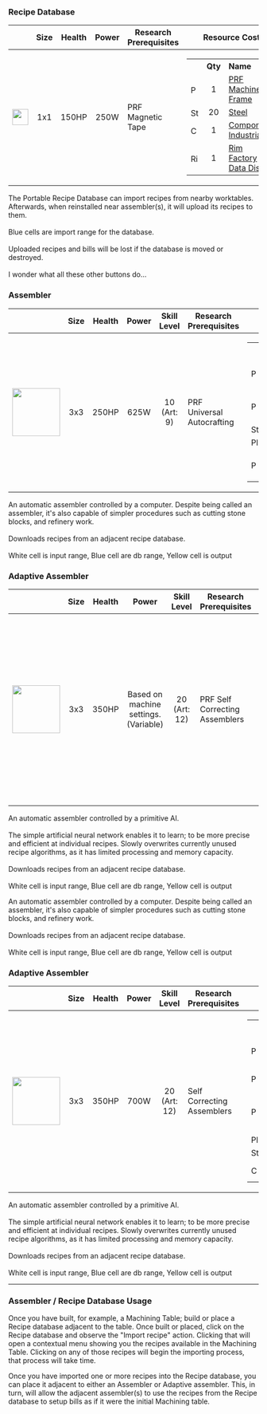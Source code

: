 ### Recipe Database

|   | Size | Health | Power | Research Prerequisites | Resource Cost |
| - | ---- | ------ | ------------- | ---------------------- | ------------- |
| <img src="https://github.com/zymex22/Project-RimFactory-Revived/raw/master/Textures/SAL3/DISK_HARDWARE4_north.png?raw=true" width="32" height="32" /> | <div align="center">1x1</div> | <div align="center">150HP</div> | <div align="center">250W</div> | PRF Magnetic Tape | <table frame="box" border="0" cellspacing="0" cellpadding="0"><tr><th>&nbsp;</th><th align="center">Qty</th><th align="left">Name</th></tr><tr><td><img src="https://github.com/zymex22/Project-RimFactory-Revived/raw/master/Textures/Common/MachineFrame.png?raw=true" width="16" alt="PRF Machine Frame" /></td><td align="center">1</td><td align="left"><a href="https://github.com/zymex22/Project-RimFactory-Revived/wiki//Construction-and-Crafting-Resources#machine-frame">PRF Machine Frame</a></td></tr><tr><td><img src="https://rimworldwiki.com/wiki/c/c9/Steel.png" width="16" alt="Steel" /></td><td align="center">20</td><td align="left"><a href="https://rimworldwiki.com/wiki/Steel">Steel</a></td></tr><tr><td><img src="https://rimworldwiki.com/wiki/4/40/Component.png" width="16" alt="Component Industrial" /></td><td align="center">1</td><td align="left"><a href="https://rimworldwiki.com/wiki/Component">Component Industrial</a></td></tr><tr><td><img src="https://github.com/zymex22/Project-RimFactory-Revived/raw/master/Textures/SAL3/datadisk.png?raw=true" width="16" alt="Rim Factory Data Disk" /></td><td align="center">1</td><td align="left"><a href="https://github.com/zymex22/Project-RimFactory-Revived/wiki//Construction-and-Crafting-Resources#recipe-data-disk">Rim Factory Data Disk</a></td></tr></table> |

The Portable Recipe Database can import recipes from nearby worktables. Afterwards, when reinstalled near assembler(s), it will upload its recipes to them.<br /><br />Blue cells are import range for the database.<br /><br />Uploaded recipes and bills will be lost if the database is moved or destroyed.<br /><br />I wonder what all these other buttons do...

### Assembler

|   | Size | Health | Power | Skill Level | Research Prerequisites | Resource Cost |
| - | ---- | ------ | ------------- | ----------- | ---------------------- | ------------- |
| <img src="https://github.com/zymex22/Project-RimFactory-Revived/raw/master/Textures/SAL3/smart_assembler.png?raw=true" width="96" height="96" /> | <div align="center">3x3</div> | <div align="center">250HP</div> | <div align="center">625W</div> | <div align="center">10 (Art: 9)</div> | PRF Universal Autocrafting | <table frame="box" border="0" cellspacing="0" cellpadding="0"><tr><th>&nbsp;</th><th align="center">Qty</th><th align="left">Name</th></tr><tr><td><img src="https://github.com/zymex22/Project-RimFactory-Revived/raw/master/Textures/Common/RoboticArm.png?raw=true" width="16" alt="PRF Robotic Arm" /></td><td align="center">2</td><td align="left"><a href="https://github.com/zymex22/Project-RimFactory-Revived/wiki//Construction-and-Crafting-Resources#robotic-arm">PRF Robotic Arm</a></td></tr><tr><td><img src="https://github.com/zymex22/Project-RimFactory-Revived/raw/master/Textures/Common/MachineFrame.png?raw=true" width="16" alt="PRF Machine Frame" /></td><td align="center">1</td><td align="left"><a href="https://github.com/zymex22/Project-RimFactory-Revived/wiki//Construction-and-Crafting-Resources#machine-frame">PRF Machine Frame</a></td></tr><tr><td><img src="https://github.com/zymex22/Project-RimFactory-Revived/raw/master/Textures/c/c9/Steel.png" width="16" alt="Steel" /></td><td align="center">120</td><td align="left"><a href="https://github.com/zymex22/Project-RimFactory-Revived/raw/master/Textures/Steel">Steel</a></td></tr><tr><td><img src="https://github.com/zymex22/Project-RimFactory-Revived/raw/master/Textures/c/c5/Plasteel.png" width="16" alt="Plasteel" /></td><td align="center">10</td><td align="left"><a href="https://github.com/zymex22/Project-RimFactory-Revived/raw/master/Textures/Plasteel">Plasteel</a></td></tr><tr><td><img src="https://github.com/zymex22/Project-RimFactory-Revived/raw/master/Textures/Common/WeakAICore.png?raw=true" width="16" alt="PRF Weak AI Chip" /></td><td align="center">1</td><td align="left"><a href="https://github.com/zymex22/Project-RimFactory-Revived/wiki//Construction-and-Crafting-Resources#weak-ai-chip">PRF Weak AI Chip</a></td></tr></table> |

An automatic assembler controlled by a computer. Despite being called an assembler, it's also capable of simpler procedures such as cutting stone blocks, and refinery work.<br /><br />Downloads recipes from an adjacent recipe database.<br /><br />White cell is input range, Blue cell are db range, Yellow cell is output

### Adaptive Assembler

|   | Size | Health | Power | Skill Level | Research Prerequisites | Resource Cost |
| - | ---- | ------ | ------------- | ----------- | ---------------------- | ------------- |
| <img src="https://github.com/zymex22/Project-RimFactory-Revived/raw/master/Textures/SAL3/correcting_assembler.png?raw=true" width="96" height="96" /> | <div align="center">3x3</div> | <div align="center">350HP</div> | <div align="center">Based on machine settings.<br />(Variable)</div> | <div align="center">20 (Art: 12)</div> | PRF Self Correcting Assemblers | <table frame="box" border="0" cellspacing="0" cellpadding="0"><tr><th>&nbsp;</th><th align="center">Qty</th><th align="left">Name</th></tr><tr><td><img src="https://github.com/zymex22/Project-RimFactory-Revived/raw/master/Textures/Common/RoboticArm.png?raw=true" width="16" alt="PRF Robotic Arm" /></td><td align="center">2</td><td align="left"><a href="https://github.com/zymex22/Project-RimFactory-Revived/wiki//Construction-and-Crafting-Resources#robotic-arm">PRF Robotic Arm</a></td></tr><tr><td>PRF Advanced AI Chip</td></tr><tr><td><img src="https://github.com/zymex22/Project-RimFactory-Revived/raw/master/Textures/Common/MachineFrameLarge.png?raw=true" width="16" alt="PRF Machine Frame Large" /></td><td align="center">1</td><td align="left"><a href="https://github.com/zymex22/Project-RimFactory-Revived/wiki//Construction-and-Crafting-Resources#adv-machine-frame">PRF Machine Frame Large</a></td></tr><tr><td><img src="https://github.com/zymex22/Project-RimFactory-Revived/raw/master/Textures/c/c5/Plasteel.png" width="16" alt="Plasteel" /></td><td align="center">10</td><td align="left"><a href="https://github.com/zymex22/Project-RimFactory-Revived/raw/master/Textures/Plasteel">Plasteel</a></td></tr><tr><td><img src="https://github.com/zymex22/Project-RimFactory-Revived/raw/master/Textures/c/c9/Steel.png" width="16" alt="Steel" /></td><td align="center">150</td><td align="left"><a href="https://github.com/zymex22/Project-RimFactory-Revived/raw/master/Textures/Steel">Steel</a></td></tr><tr><td><img src="https://github.com/zymex22/Project-RimFactory-Revived/raw/master/Textures/4/40/Component.png" width="16" alt="Component Industrial" /></td><td align="center">2</td><td align="left"><a href="https://github.com/zymex22/Project-RimFactory-Revived/raw/master/Textures/Component">Component Industrial</a></td></tr></table> |

An automatic assembler controlled by a primitive AI.<br /><br />The simple artificial neural network enables it to learn; to be more precise and efficient at individual recipes. Slowly overwrites currently unused recipe algorithms, as it has limited processing and memory capacity.<br /><br />Downloads recipes from an adjacent recipe database.<br /><br />White cell is input range, Blue cell are db range, Yellow cell is output



An automatic assembler controlled by a computer. Despite being called an assembler, it's also capable of simpler procedures such as cutting stone blocks, and refinery work.<br /><br />Downloads recipes from an adjacent recipe database.<br /><br />White cell is input range, Blue cell are db range, Yellow cell is output

### Adaptive Assembler

|   | Size | Health | Power | Skill Level | Research Prerequisites | Resource Cost |
| - | ---- | ------ | ------------- | ----------- | ---------------------- | ------------- |
| <img src="https://github.com/zymex22/Project-RimFactory-Revived/blob/master/Textures/SAL3/correcting_assembler.png?raw=true" width="96" height="96" /> | <div align="center">3x3</div> | <div align="center">350HP</div> | <div align="center">700W</div> | <div align="center">20 (Art: 12)</div> | Self Correcting Assemblers | <table frame="box" border="0" cellspacing="0" cellpadding="0"><tr><th>&nbsp;</th><th align="center">Qty</th><th align="left">Name</th></tr><tr><td><img src="https://github.com/zymex22/Project-RimFactory-Revived/raw/master/Textures/Common/RoboticArm.png?raw=true" width="16" alt="PRF Robotic Arm" /></td><td align="center">2</td><td align="left"><a href="https://github.com/zymex22/Project-RimFactory-Revived/wiki/Construction-and-Crafting-Resources#robotic-arm">PRF Robotic Arm</a></td></tr><tr><td><img src="https://github.com/zymex22/Project-RimFactory-Revived/raw/master/Textures/Common/WeakAICore.png?raw=true" width="16" alt="PRF Weak AI Chip" /></td><td align="center">1</td><td align="left"><a href="https://github.com/zymex22/Project-RimFactory-Revived/wiki/Construction-and-Crafting-Resources#weak-ai-chip">PRF Weak AI Chip</a></td></tr><tr><td><img src="https://github.com/zymex22/Project-RimFactory-Revived/raw/master/Textures/Common/MachineFrameLarge.png?raw=true" width="16" alt="PRF Machine Frame Large" /></td><td align="center">1</td><td align="left"><a href="https://github.com/zymex22/Project-RimFactory-Revived/wiki/Construction-and-Crafting-Resources#adv-machine-frame">PRF Machine Frame Large</a></td></tr><tr><td><img src="https://rimworldwiki.com/images/c/c5/Plasteel.png" width="16" alt="Plasteel" /></td><td align="center">10</td><td align="left"><a href="https://rimworldwiki.com/wiki/Plasteel">Plasteel</a></td></tr><tr><td><img src="https://rimworldwiki.com/images/c/c9/Steel.png" width="16" alt="Steel" /></td><td align="center">150</td><td align="left"><a href="https://rimworldwiki.com/wiki/Steel">Steel</a></td></tr><tr><td><img src="https://rimworldwiki.com/images/4/40/Component.png" width="16" alt="Component Industrial" /></td><td align="center">2</td><td align="left"><a href="https://rimworldwiki.com/wiki/Component">Component Industrial</a></td></tr></table> |

An automatic assembler controlled by a primitive AI.<br /><br />The simple artificial neural network enables it to learn; to be more precise and efficient at individual recipes. Slowly overwrites currently unused recipe algorithms, as it has limited processing and memory capacity.<br /><br />Downloads recipes from an adjacent recipe database.<br /><br />White cell is input range, Blue cell are db range, Yellow cell is output

***

### Assembler / Recipe Database Usage
Once you have built, for example, a Machining Table; build or place a Recipe database adjacent to the table. Once built or placed, click on the Recipe database and observe the "Import recipe" action. Clicking that will open a contextual menu showing you the recipes available in the Machining Table. Clicking on any of those recipes will begin the importing process, that process will  take time.

Once you have imported one or more recipes into the Recipe database, you can place it adjacent to either an Assembler or Adaptive assembler. This, in turn, will allow the adjacent  assembler(s) to use the recipes from the Recipe database to setup bills as if it were the initial Machining table.